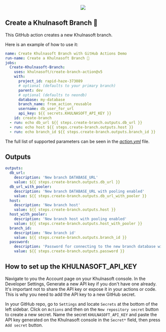 <p align="center">
  <img src="https://avatars.githubusercontent.com/u/43526139?s=400&u=4355b45dd52b19a45a83f86b7f90ef5ad6ecc2cb&v=4" />  
<p align="center">


## Create a Khulnasoft Branch 🚀
This GitHub action creates a new Khulnasoft branch.

Here is an example of how to use it:

```yml
name: Create Khulnasoft Branch with GitHub Actions Demo
run-name: Create a Khulnasoft Branch 🚀
jobs:
  Create-Khulnasoft-Branch:
    uses: khulnasoft/create-branch-action@v5
    with:
      project_id: rapid-haze-373089
      # optional (defaults to your primary branch)
      parent: dev
      # optional (defaults to neondb)
      database: my-database
      branch_name: from_action_reusable
      username: db_user_for_url
      api_key: ${{ secrets.KHULNASOFT_API_KEY }}
    id: create-branch
  - run: echo db_url ${{ steps.create-branch.outputs.db_url }}
  - run: echo host ${{ steps.create-branch.outputs.host }}
  - run: echo branch_id ${{ steps.create-branch.outputs.branch_id }}
```

The full list of supported parameters can be seen in the [_action.yml_](/action.yml) file.

## Outputs
```yml
outputs:
  db_url:
    description: 'New branch DATABASE_URL'
    value: ${{ steps.create-branch.outputs.db_url }}
  db_url_with_pooler:
    description: 'New branch DATABASE_URL with pooling enabled'
    value: ${{ steps.create-branch.outputs.db_url_with_pooler }}
  host:
    description: 'New branch host'
    value: ${{ steps.create-branch.outputs.host }}
  host_with_pooler:
    description: 'New branch host with pooling enabled'
    value: ${{ steps.create-branch.outputs.host_with_pooler }}
  branch_id:
    description: 'New branch id'
    value: ${{ steps.create-branch.outputs.branch_id }}
  password:
    description: 'Password for connecting to the new branch database with the input username'
    value: ${{ steps.create-branch.outputs.password }}
```

## How to set up the KHULNASOFT_API_KEY
Navigate to you the Account page on your Khulnasoft console. In the Developer Settings, Generate a new API key if you don't have one already. 
It's important not to share the API key or expose it in your actions or code. This is why you need to add the API key to a new GitHub secret.  

In your GitHub repo, go to `Settings` and locate `Secrets` at the bottom of the left sidebar. Click on `Actions` and then on the `New repository secret` button to create a new secret.
Name the secret `KHULNASOFT_API_KEY` and paste the API key generated on the Khulnasoft console in the `Secret*` field, then press `Add secret` button.
